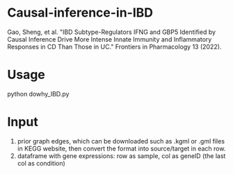 # Causal-inference-in-IBD
Gao, Sheng, et al. "IBD Subtype-Regulators IFNG and GBP5 Identified by Causal Inference Drive More Intense Innate Immunity and Inflammatory Responses in CD Than Those in UC." Frontiers in Pharmacology 13 (2022).

# Usage
python dowhy_IBD.py

# Input
1. prior graph edges, which can be downloaded such as .kgml or .gml files in KEGG website, then convert the format into source/target in each row.
2. dataframe with gene expressions: row as sample, col as geneID (the last col as condition)

